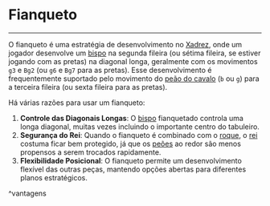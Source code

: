 # Fianqueto
---
O fianqueto é uma estratégia de desenvolvimento no [Xadrez](index/Xadrez.md), onde um jogador desenvolve um [bispo](_insight/Bispo.md) na segunda fileira (ou sétima fileira, se estiver jogando com as pretas) na diagonal longa, geralmente com os movimentos `g3` e `Bg2` (ou `g6` e `Bg7` para as pretas). Esse desenvolvimento é frequentemente suportado pelo movimento do [peão do cavalo](_insight/Peão%20do%20cavalo.md) (`b` ou `g`) para a terceira fileira (ou sexta fileira para as pretas).

Há várias razões para usar um fianqueto:

1. **Controle das Diagonais Longas**: O [bispo](_insight/Bispo.md) fianquetado controla uma longa diagonal, muitas vezes incluindo o importante centro do tabuleiro.
2. **Segurança do Rei**: Quando o fianqueto é combinado com o [roque](_insight/Roque.md), o [rei](_insight/Rei.md) costuma ficar bem protegido, já que os [peões](_insight/Peões.md) ao redor são menos propensos a serem trocados rapidamente.
3. **Flexibilidade Posicional**: O fianqueto permite um desenvolvimento flexível das outras peças, mantendo opções abertas para diferentes planos estratégicos.

^vantagens